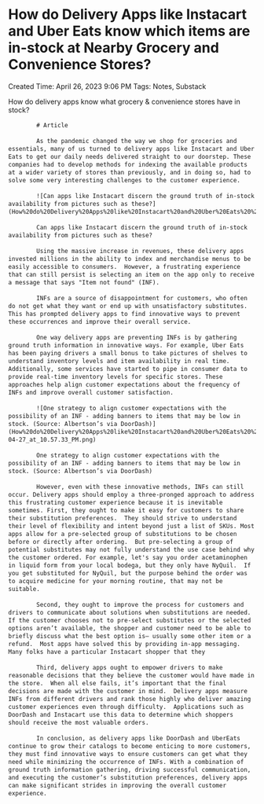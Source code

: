 # How do Delivery Apps like Instacart and Uber Eats know which items are in-stock at Nearby Grocery and Convenience Stores?

Created Time: April 26, 2023 9:06 PM
Tags: Notes, Substack

How do delivery apps know what grocery & convenience stores have in stock?


            # Article
            
            As the pandemic changed the way we shop for groceries and essentials, many of us turned to delivery apps like Instacart and Uber Eats to get our daily needs delivered straight to our doorstep. These companies had to develop methods for indexing the available products at a wider variety of stores than previously, and in doing so, had to solve some very interesting challenges to the customer experience.
            
            ![Can apps like Instacart discern the ground truth of in-stock availability from pictures such as these?](How%20do%20Delivery%20Apps%20like%20Instacart%20and%20Uber%20Eats%20%208cfffcf445724176b00e06a56fa6a501/Untitled.png)
            
            Can apps like Instacart discern the ground truth of in-stock availability from pictures such as these?
            
            Using the massive increase in revenues, these delivery apps invested millions in the ability to index and merchandise menus to be easily accessible to consumers.  However, a frustrating experience that can still persist is selecting an item on the app only to receive a message that says "Item not found" (INF). 
            
            INFs are a source of disappointment for customers, who often do not get what they want or end up with unsatisfactory substitutes. This has prompted delivery apps to find innovative ways to prevent these occurrences and improve their overall service.
            
            One way delivery apps are preventing INFs is by gathering ground truth information in innovative ways. For example, Uber Eats has been paying drivers a small bonus to take pictures of shelves to understand inventory levels and item availability in real time. Additionally, some services have started to pipe in consumer data to provide real-time inventory levels for specific stores. These approaches help align customer expectations about the frequency of INFs and improve overall customer satisfaction.
            
            ![One strategy to align customer expectations with the possibility of an INF - adding banners to items that may be low in stock. (Source: Albertson’s via DoorDash)](How%20do%20Delivery%20Apps%20like%20Instacart%20and%20Uber%20Eats%20%208cfffcf445724176b00e06a56fa6a501/Screenshot_2023-04-27_at_10.57.33_PM.png)
            
            One strategy to align customer expectations with the possibility of an INF - adding banners to items that may be low in stock. (Source: Albertson’s via DoorDash)
            
            However, even with these innovative methods, INFs can still occur. Delivery apps should employ a three-pronged approach to address this frustrating customer experience because it is inevitable sometimes. First, they ought to make it easy for customers to share their substitution preferences.  They should strive to understand their level of flexibility and intent beyond just a list of SKUs. Most apps allow for a pre-selected group of substitutions to be chosen before or directly after ordering.  But pre-selecting a group of potential substitutes may not fully understand the use case behind why the customer ordered. For example, let's say you order acetaminophen in liquid form from your local bodega, but they only have NyQuil.  If you get substituted for NyQuil, but the purpose behind the order was to acquire medicine for your morning routine, that may not be suitable.
            
            Second, they ought to improve the process for customers and drivers to communicate about solutions when substitutions are needed.  If the customer chooses not to pre-select substitutes or the selected options aren’t available, the shopper and customer need to be able to briefly discuss what the best option is— usually some other item or a refund.  Most apps have solved this by providing in-app messaging.  Many folks have a particular Instacart shopper that they 
            
            Third, delivery apps ought to empower drivers to make reasonable decisions that they believe the customer would have made in the store.  When all else fails, it’s important that the final decisions are made with the customer in mind.  Delivery apps measure INFs from different drivers and rank those highly who deliver amazing customer experiences even through difficulty.  Applications such as DoorDash and Instacart use this data to determine which shoppers should receive the most valuable orders.  
            
            In conclusion, as delivery apps like DoorDash and UberEats continue to grow their catalogs to become enticing to more customers, they must find innovative ways to ensure customers can get what they need while minimizing the occurrence of INFs. With a combination of ground truth information gathering, driving successful communication, and executing the customer’s substitution preferences, delivery apps can make significant strides in improving the overall customer experience.